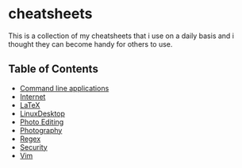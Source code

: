 # cheatsheets
This is a collection of my cheatsheets that i use on a daily basis and i
thought they can become handy for others to use.

## Table of Contents
- [Command line applications](./CLA/)
- [Internet](./Internet/)
- [LaTeX](./LaTeX/)
- [LinuxDesktop](./LinuxDesktop/)
- [Photo Editing](./PhotoEditing/)
- [Photography](./Photography/)
- [Regex](./Regex)
- [Security](./Security/)
- [Vim](./Vim)
